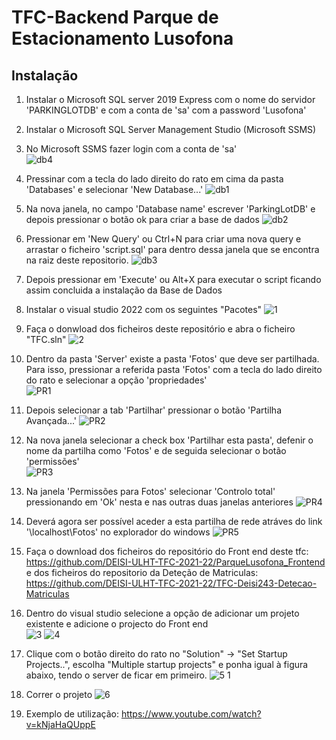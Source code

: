 # TFC-Backend Parque de Estacionamento Lusofona

## Instalação
1. Instalar o Microsoft SQL server 2019 Express com o nome do servidor 'PARKINGLOTDB' e com a conta de 'sa' com a password 'Lusofona'

2. Instalar o Microsoft SQL Server Management Studio (Microsoft SSMS)

3. No Microsoft SSMS fazer login com a conta de 'sa'                                                          
![db4](https://user-images.githubusercontent.com/104139081/180337974-4335d5f2-d09f-4a2b-b4ca-bbb1807955dc.png)

4. Pressinar com a tecla do lado direito do rato em cima da pasta 'Databases' e selecionar 'New Database...'
![db1](https://user-images.githubusercontent.com/104139081/180336932-033ef829-88af-4e66-b292-eb5dc09f3d35.png)

5. Na nova janela, no campo 'Database name' escrever 'ParkingLotDB' e depois pressionar o botão ok para criar a base de dados
![db2](https://user-images.githubusercontent.com/104139081/180336939-320f44c6-3771-4eeb-a1e4-cb1d36d63f3f.png)

6. Pressionar em 'New Query' ou Ctrl+N para criar uma nova query e arrastar o ficheiro 'script.sql' para dentro dessa janela que se encontra na raiz deste repositorio.
![db3](https://user-images.githubusercontent.com/104139081/180337564-730e390e-e798-4b03-af88-a3900fce82f2.png)

7. Depois pressionar em 'Execute' ou Alt+X para executar o script ficando assim concluida a instalação da Base de Dados

8. Instalar o visual studio 2022 com os seguintes "Pacotes"
![1](https://user-images.githubusercontent.com/104139081/164999303-e52369a6-caba-4f8d-bb90-3163e714821d.png)

9. Faça o donwload dos ficheiros deste repositório e abra o ficheiro "TFC.sln"
![2](https://user-images.githubusercontent.com/104139081/164999306-1bede529-492f-472b-bdf7-264952c3fe1e.png)

10. Dentro da pasta 'Server' existe a pasta 'Fotos' que deve ser partilhada. Para isso, pressionar a referida pasta 'Fotos' com a tecla do lado direito do rato e selecionar a opção 'propriedades'                                                                             
![PR1](https://user-images.githubusercontent.com/104139081/180352683-8150570a-beb5-440a-a6e9-e05128a9525d.png)

11. Depois selecionar a tab  'Partilhar' pressionar o botão 'Partilha Avançada...'
![PR2](https://user-images.githubusercontent.com/104139081/180352836-5cb80718-bb6e-4f1b-a458-bab47c2d4849.png)

12. Na nova janela selecionar a check box 'Partilhar esta pasta', defenir o nome da partilha como 'Fotos' e de seguida selecionar o botão 'permissões'          
![PR3](https://user-images.githubusercontent.com/104139081/180353079-55b328f7-e893-494d-8caf-db7a0da50b16.png)

13. Na janela 'Permissões para Fotos' selecionar 'Controlo total' pressionando em 'Ok' nesta e nas outras duas janelas anteriores
![PR4](https://user-images.githubusercontent.com/104139081/180353350-4ba0f6bc-0774-4e65-8373-55a1d9c8c877.png)

14. Deverá agora ser possível aceder a esta partilha de rede atráves do link '\\localhost\Fotos' no explorador do windows 
![PR5](https://user-images.githubusercontent.com/104139081/180353944-68eee164-a98f-4b0f-b879-ea7375c3338e.png)

15. Faça o download dos ficheiros do repositório do Front end deste tfc: https://github.com/DEISI-ULHT-TFC-2021-22/ParqueLusofona_Frontend
e dos ficheiros do repositorio da Deteção de Matriculas: https://github.com/DEISI-ULHT-TFC-2021-22/TFC-Deisi243-Detecao-Matriculas

16. Dentro do visual studio selecione a opção de adicionar um projeto existente e adicione o projecto do Front end      
![3](https://user-images.githubusercontent.com/104139081/164999376-b6ccdff2-6585-4629-90a0-ddb90909acf6.png)
![4](https://user-images.githubusercontent.com/104139081/164999492-4272cd9e-a062-4c9c-a51e-584ec6d8563f.png)

17. Clique com o botão direito do rato no "Solution" -> "Set Startup Projects..", escolha "Multiple startup projects" e ponha igual à figura abaixo, tendo o server de ficar em primeiro.
![5 1](https://user-images.githubusercontent.com/104139081/180333980-09499f14-820d-46cf-9b52-f50a1c008857.png)

18. Correr o projeto
![6](https://user-images.githubusercontent.com/104139081/164999518-4d32f0b1-b9d0-4955-ba17-11c6b242fde4.png)

19. Exemplo de utilização: https://www.youtube.com/watch?v=kNjaHaQUppE

